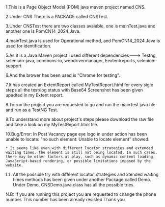 1.This is a Page Object Model (POM) java maven project named CNS.

2.Under CNS There is a PACKAGE called CNSTest.

3.Under CNSTest there are two classes avaiable, one is mainTest.java and another one is PomCN14_2024.Java.

4.mainTest.java is used for Operational method, and PomCN14_2024.Java is used for identification.

5.As it is a Java Maven project i used different dependencies---> Testng, selenium-java, commons-io, webdrivermanager, Eextentreports, selenium-support

6.And the brower has been used is "Chrome for testing".

7.It has created an ExtentReport called MyTestReport.html for every sigle steps all the test/log status with Base64 Screenshot has been given upadted in my Extent report.

8.To run the project you are requested to go and run the mainTest.java file and run as a TestNG Test.

9.To understand more about project's steps please download the raw file and take a look on my MyTestReport.html file.


10.Bug/Error: In Post Vacancy page eye logo in under action has been unable to locate: "no such element: Unable to locate element" showed.

    * It seems like even with different locator strategies and extended waiting times, the element is still not being located. In such cases, there may be other factors at play, such as dynamic content loading, JavaScript-based rendering, or possible limitations imposed by the website.

11. All the possible try with different locator, strategies and xtended waiting times methods has been given under another Package called Demo. Under Demo, CNSDemo.java class has all the possible tries.

N.B: If you are running this project you are requested to change the phone number. This number has been already  resisted 
Thank you
